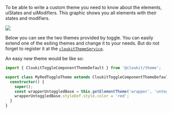 To be able to write a custom theme you need to know about the elements, uiStates and uiModifiers.
This graphic shows you all elements with their states and modifiers.

![](https://cloukit.github.io/toggle/themeing/toggle-component-decomposed.svg)

Below you can see the two themes provided by toggle. You can easily extend one of the esiting themes and change it to your needs. But do not forget to register it at the [`cloukitThemeService`](https://cloukit.github.io/#/guide/themeing).

An easy new theme would be like so:

```typescript
import { CloukitToggleComponentThemeDefault } from '@cloukit/theme';

export class MyRedToggleTheme extends CloukitToggleComponentThemeDefault {
  constructor() {
    super();
    const wrapperUntoggledBase = this.getElementTheme('wrapper', 'untoggled', 'base');
    wrapperUntoggledBase.styleDef.style.color = 'red';
  }
}
```
